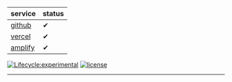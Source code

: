 | service  	| status  	|
| --------------- | --------------- |
| [github][github] 	|  ✔	|  
| [vercel][vercel]	|  ✔	| 
| [amplify][amplify]	| ✔ 	|  

[![Lifecycle:experimental](https://img.shields.io/badge/lifecycle-experimental-orange.svg)](https://www.tidyverse.org/lifecycle/#experimental)
[![license](https://img.shields.io/github/license/rodrigoieh/w3-quadros.github.io)](https://github.com/rodrigoieh/w3-quadros.github.io/blob/main/license.md)

---
[github]: https://rodrigoieh.github.io/w3-quadros.github.io
[vercel]: https://w3-quadros-github-io.vercel.app
[amplify]:  https://main.dd0vytdddu0dh.amplifyapp.com/archives

<!--[![downloads](https://img.shields.io/github/downloads/rodrigoieh/w3-quadros.github.io/total.svg)](https://github.com/rodrigoieh/w3-quadros.github.io)-->
